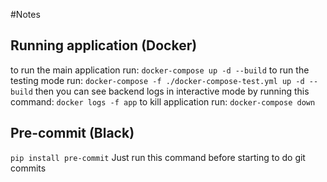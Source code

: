 #Notes
## Running application (Docker)
to run the main application run: 
```docker-compose up -d --build```
to run the testing mode run:
```docker-compose -f ./docker-compose-test.yml up -d --build```
then you can see backend logs in interactive mode by running this command:
```docker logs -f app```
to kill application run:
```docker-compose down```

## Pre-commit (Black)
```pip install pre-commit```
Just run this command before starting to do git commits 

